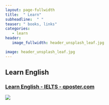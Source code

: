 ```yaml
---
layout: page-fullwidth
title:  " Learn"
subheadline:  " "
teaser: " books, links"
categories: 
   - learn
header:
   image_fullwidth: header_unsplash_leaf.jpg

image: header_unsplash_leaf.jpg
---
```


## Learn English

### [Learn English - IELTS - qposter.com](http://www.qposter.com)

 [![](https://writeandimprove.com/img/logo-black.svg)](https://writeandimprove.com)